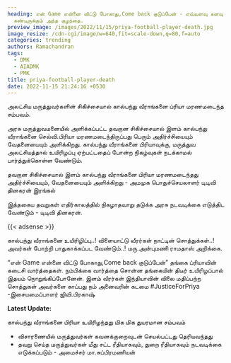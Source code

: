 ```yaml
---
heading: என் Game என்னை விட்டு போகாது,Come back குடுப்பேன் - எவ்வளவு கனவு
  கண்டிருக்கும் அந்த குழந்தை.
preview_image: /images/2022/11/15/priya-football-player-death.jpg
image_resize: /cdn-cgi/image/w=640,fit=scale-down,q=80,f=auto
categories: trending
authors: Ramachandran
tags:
  - DMK
  - AIADMK
  - PMK
title: priya-football-player-death
date: 2022-11-15 21:24:16 +0530
---
```



அலட்சிய மருத்துவர்களின் சிகிச்சையால் கால்பந்து வீராங்கனை ப்ரியா மரணமடைந்த சம்பவம். 

அரசு மருத்துவமனையில் அளிக்கப்பட்ட தவறான சிகிச்சையால் இளம் கால்பந்து வீராங்கனை செல்வி.பிரியா மரணமடைந்திருப்பது பெரும் அதிர்ச்சியையும் வேதனையையும் அளிக்கிறது. கால்பந்து வீராங்கனை பிரியாவுக்கு, மருத்துவ அலட்சியத்தால் உயிரிழப்பு ஏற்பட்டதைப் போன்ற நிகழ்வுகள் நடக்காமல் பார்த்துக்கொள்ள வேண்டும்.  

தவறான சிகிச்சையால் இளம் கால்பந்து வீராங்கனை பிரியா மரணமடைந்தது அதிர்ச்சியையும், வேதனையையும் அளிக்கிறது - அமமுக பொதுச்செயலாளர் டிடிவி தினகரன் இரங்கல்

இத்தகைய தவறுகள் எதிர்காலத்தில் நிகழாதவாறு தடுக்க அரசு நடவடிக்கை எடுத்திட வேண்டும் - டிடிவி தினகரன்.

{{< adsense >}}

கால்பந்து வீராங்கனை உயிரிழிப்பு..!
விளையாட்டு வீரர்கள் நாட்டின் சொத்துக்கள்..! அவர்கள் போற்றி பாதுகாக்கப்பட வேண்டும்..! 
மரு.அன்புமணி ராமதாஸ் அறிக்கை. 

“என் Game என்னை விட்டு போகாது,Come back குடுப்பேன்” தங்கை ப்ரியாவின் கடைசி வார்த்தைகள். நம்பிக்கை வார்த்தை சொன்ன தங்கையின் திடீர் உயிரிழப்பால் இதயம் நொறுங்கிப்போனேன். 
இளம் வீரர்கள் இந்தியாவின் விலை மதிப்பற்ற சொத்துகள் அவர்களை காப்பது நம் அனைவரின் கடமை #JusticeForPriya 
-இசையமைப்பாளர் ஜிவி.பிரகாஷ் 

**L﻿atest Update:**

கால்பந்து வீராங்கனை பிரியா உயிரிழந்தது மிக மிக துயரமான சம்பவம்

* விசாரணையில் மருத்துவர்கள் கவனக்குறைவுடன் செயல்பட்டது தெரியவந்தது
* தவறு செய்த மருத்துவர்கள் மீது சட்ட ரீதியாகவும், துறை ரீதியாகவும் நடவடிக்கை எடுக்கப்படும் - அமைச்சர் மா.சுப்பிரமணியன்